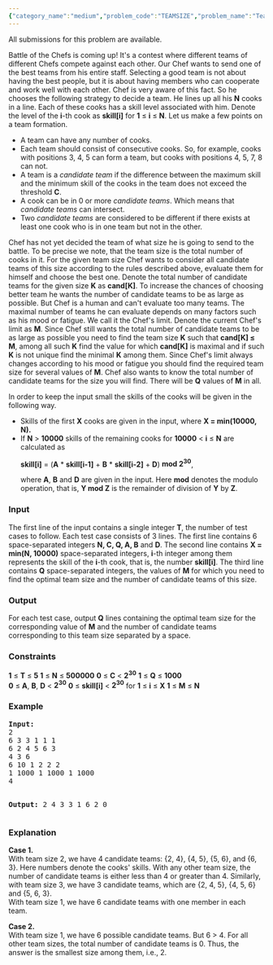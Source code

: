```yaml
---
{"category_name":"medium","problem_code":"TEAMSIZE","problem_name":"Team Formation","languages_supported":{"0":"ADA","1":"ASM","2":"BASH","3":"BF","4":"C","5":"C99 strict","6":"CAML","7":"CLOJ","8":"CLPS","9":"CPP 4.3.2","10":"CPP 4.9.2","11":"CPP14","12":"CS2","13":"D","14":"ERL","15":"FORT","16":"FS","17":"GO","18":"HASK","19":"ICK","20":"ICON","21":"JAVA","22":"JS","23":"LISP clisp","24":"LISP sbcl","25":"LUA","26":"NEM","27":"NICE","28":"NODEJS","29":"PAS fpc","30":"PAS gpc","31":"PERL","32":"PERL6","33":"PHP","34":"PIKE","35":"PRLG","36":"PYTH","37":"PYTH 3.4","38":"RUBY","39":"SCALA","40":"SCM guile","41":"SCM qobi","42":"ST","43":"TCL","44":"TEXT","45":"WSPC"},"max_timelimit":3,"source_sizelimit":50000,"problem_author":"vamsi_kavala","problem_tester":null,"date_added":"6-10-2011","tags":{"0":"deque","1":"medium","2":"oct12","3":"vamsi_kavala"},"time":{"view_start_date":1350293400,"submit_start_date":1350293400,"visible_start_date":1350293400,"end_date":1735669800},"layout":"problem"}
---
```

<span class="solution-visible-txt">All submissions for this problem are available.</span><p>
Battle of the Chefs is coming up! It's a contest where different teams of different Chefs compete against each other. Our Chef wants to send one of the best teams from his entire staff. Selecting a good team is not about having the best people, but it is about having members who can cooperate and work well with each other. Chef is very aware of this fact. So he chooses the following strategy to decide a team. He lines up all his <b>N</b> cooks in a line. Each of these cooks has a skill level associated with him. Denote the level of the <b>i</b>-th cook as <b>skill[i]</b> for <b>1</b> ≤ <b>i</b> ≤ <b>N</b>. Let us make a few points on a team formation.
</p>

<p>
<ul>
<li>A team can have any number of cooks.</li>
<li>Each team should consist of consecutive cooks. So, for example, cooks with positions 3, 4, 5 can form a team, but cooks with positions 4, 5, 7, 8 can not.</li>
<li>A team is a <i>candidate team</i> if the difference between the maximum skill and the minimum skill of the cooks in the team does not exceed the threshold <b>C</b>.</li>
<li>A cook can be in 0 or more <i>candidate teams</i>. Which means that <i>candidate teams</i> can intersect.</li>
<li>Two <i>candidate teams</i> are considered to be different if there exists at least one cook who is in one team but not in the other.</li>
</ul>
</p>

<p>
Chef has not yet decided the team of what size he is going to send to the battle. To be precise we note, that the team size is the total number of cooks in it. For the given team size Chef wants to consider all candidate teams of this size according to the rules described above, evaluate them for himself and choose the best one. Denote the total number of candidate teams for the given size <b>K</b> as <b>cand[K]</b>. To increase the chances of choosing better team he wants the number of candidate teams to be as large as possible. But Chef is a human and can't evaluate too many teams. The maximal number of teams he can evaluate depends on many factors such as his mood or fatigue. We call it the Chef's limit. Denote the current Chef's limit as <b>M</b>. Since Chef still wants the total number of candidate teams to be as large as possible you need to find the team size <b>K</b> such that <b>cand[K] ≤ M</b>, among all such <b>K</b> find the value for which <b>cand[K]</b> is maximal and if such <b>K</b> is not unique find the minimal <b>K</b> among them. Since Chef's limit always changes according to his mood or fatigue you should find the required team size for several values of <b>M</b>. Chef also wants to know the total number of candidate teams for the size you will find. There will be <b>Q</b> values of <b>M</b> in all.
</p>

<p>
In order to keep the input small the skills of the cooks will be given in the following way.<br />
<ul>
<li>Skills of the first <b>X</b> cooks are given in the input, where <b>X = min(10000, N).</b></li>
<li>If <b>N</b> &gt; <b>10000</b> skills of the remaining cooks for <b>10000</b> &lt; <b>i</b> ≤ <b>N</b> are calculated as

<b>skill[i]</b> = (<b>A</b> * <b>skill[i-1]</b> + <b>B</b> * <b>skill[i-2]</b> + <b>D</b>) <b>mod 2<sup>30</sup></b>,

where <b>A</b>, <b>B</b> and <b>D</b> are given in the input. Here <b>mod</b> denotes the modulo operation, that is, <b>Y mod Z</b> is the remainder of division of <b>Y</b> by <b>Z</b>.</li>
</ul>
</p>


<h3>Input</h3>

<p>
The first line of the input contains a single integer <b>T</b>, the number of test cases to follow.
Each test case consists of 3 lines.
The first line contains 6 space-separated integers <b>N, C, Q, A, B</b> and <b>D</b>.
The second line contains <b>X = min(N, 10000)</b> space-separated integers, <b>i</b>-th integer among them represents the skill of the <b>i</b>-th cook, that is, the number <b>skill[i]</b>.
The third line contains <b>Q</b> space-separated integers, the values of <b>M</b> for which you need to find the optimal team size and the number of candidate teams of this size.
</p>

<h3>Output</h3>
<p>
For each test case, output <b>Q</b> lines containing the optimal team size for the corresponding value of <b>M</b> and the number of candidate teams corresponding to this team size separated by a space.
</p>

<h3>Constraints</h3>
<p>
<b>1</b> ≤ <b>T</b> ≤ <b>5</b>
<b>1</b> ≤ <b>N</b> ≤ <b>500000</b>
<b>0</b> ≤ <b>C</b> &lt; <b>2<sup>30</sup></b>
<b>1</b> ≤ <b>Q</b> ≤ <b>1000</b><br />
<b>0</b> ≤ <b>A</b>, <b>B</b>, <b>D</b> &lt; <b>2<sup>30</sup></b>
<b>0</b> ≤ <b>skill[i]</b> &lt; <b>2<sup>30</sup></b> for <b>1</b> ≤ <b>i</b> ≤ <b>X</b>
<b>1</b> ≤ <b>M</b> ≤ <b>N</b>
</p>

<h3>Example</h3>
<pre>
<b>Input:</b>
2
6 3 3 1 1 1
6 2 4 5 6 3
4 3 6
6 10 1 2 2 2
1 1000 1 1000 1 1000
4

<b>Output:</b>
2 4
3 3
1 6
2 0
</pre>

<h3>Explanation</h3>

<p>
<b>Case 1.</b><br />
With team size 2, we have 4 candidate teams: {2, 4}, {4, 5}, {5, 6}, and {6, 3}. Here numbers denote the cooks' skills. With any other team size, the number of candidate teams is either less than 4 or greater than 4.
Similarly, with team size 3, we have 3 candidate teams, which are {2, 4, 5}, {4, 5, 6} and {5, 6, 3}.<br />
With team size 1, we have 6 candidate teams with one member in each team.
</p>

<p>
<b>Case 2.</b><br />
With team size 1, we have 6 possible candidate teams. But 6 &gt; 4. For all other team sizes, the total number of candidate teams is 0. Thus, the answer is the smallest size among them, i.e., 2.
</p>